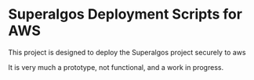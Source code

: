 # Superalgos Deployment Scripts for AWS

This project is designed to deploy the Superalgos project securely to aws

It is very much a prototype, not functional, and a work in progress.

